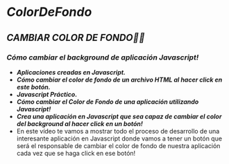 # **_ColorDeFondo_**

## **_CAMBIAR COLOR DE FONDO🧑‍💻_**

### **_Cómo cambiar el background de aplicación Javascript!_**

- **_Aplicaciones creadas en Javascript._**
- **_Cómo cambiar el color de fondo de un archivo HTML al hacer click en este botón._**
- **_Javascript Práctico._**
- **_Cómo cambiar el Color de Fondo de una aplicación utilizando Javascript!_**
- **_Crea una aplicación en Javascript que sea capaz de cambiar el color del background al hacer click en un botón!_**
- En este vídeo te vamos a mostrar todo el proceso de desarrollo de una interesante aplicación en Javascript donde vamos a tener un botón que será el responsable de cambiar el color de fondo de nuestra aplicación cada vez que se haga click en ese botón!
